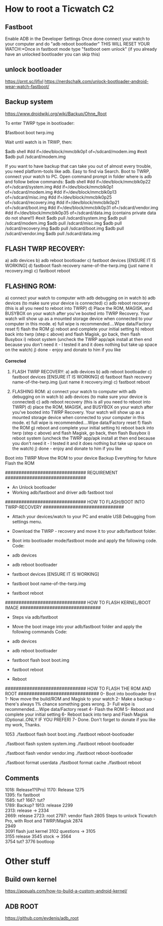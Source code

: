 # How to root a Ticwatch C2

## Fastboot
Enable ADB in the Developer Settings
Once done connect your watch to your computer and do "adb reboot bootloader"
THIS WILL RESET YOUR WATCH:*Once in fastboot mode type "fastboot oem unlock" (if you already have an unlocked bootloader you can skip this) 


## unlock bootloader
https://prnt.sc/ljfivl
https://nerdschalk.com/unlock-bootloader-android-wear-watch-fastboot/

## Backup system
https://www.droidwiki.org/wiki/Backup/Ohne_Root



To enter TWRP type in bootloader:

$fastboot boot twrp.img

Wait until watch is in TRWP, then:

$adb shell
#dd if=/dev/block/mmcblk0p1 of=/sdcard/modem.img
#exit
$adb pull /sdcard/modem.img 


If you want to have backup that can take you out of almost every trouble, you need platform-tools like adb. Easy to find via Search.
Boot to TWRP, connect your watch to PC.
Open command prompt in folder where is adb and follow below commands:
$adb shell
#dd if=/dev/block/mmcblk0p22 of=/sdcard/system.img
#dd if=/dev/block/mmcblk0p1 of=/sdcard/modem.img
#dd if=/dev/block/mmcblk0p13 of=/sdcard/misc.img
#dd if=/dev/block/mmcblk0p25 of=/sdcard/recovery.img
#dd if=/dev/block/mmcblk0p21 of=/sdcard/boot.img
#dd if=/dev/block/mmcblk0p31 of=/sdcard/vendor.img
#dd if=/dev/block/mmcblk0p35 of=/sdcard/data.img (contains private data do not share!!)
#exit
$adb pull /sdcard/system.img
$adb pull /sdcard/modem.img
$adb pull /sdcard/misc.img
$adb pull /sdcard/recovery.img
$adb pull /sdcard/boot.img
$adb pull /sdcard/vendor.img
$adb pull /sdcard/data.img



## FLASH TWRP RECOVERY:
a) adb devices
b) adb reboot bootloader
c) fastboot devices [ENSURE IT IS WORKING]
d) fastboot flash recovery name-of-the-twrp.img (just name it recovery.img)
c) fastboot reboot


## FLASHING ROM:
a) connect your watch to computer with adb debugging on in watch
b) adb devices (to make sure your device is connected)
c) adb reboot recovery (this is all you need to reboot into TWRP)
d) Place the ROM, MAGISK, and BUSYBOX on your watch after you've booted into TWRP Recovery. Your watch will show up as a mounted storage device when connected to your computer in this mode.
e) full wipe is recommended....Wipe data/Factory reset
f) flash the ROM
g) reboot and complete your initial setting
h) reboot back into twrp (step c above) and flash Magisk, go back, then flash Busybox
i) reboot system (uncheck the TWRP app/apk install at then end because you don't need it - I tested it and it does nothing but take up space on the watch)
j) done - enjoy and donate to him if you like



#### Corrected
1) FLASH TWRP RECOVERY:
a) adb devices
b) adb reboot bootloader
c) fastboot devices [ENSURE IT IS WORKING]
d) fastboot flash recovery name-of-the-twrp.img (just name it recovery.img)
c) fastboot reboot

2) FLASHING ROM:
a) connect your watch to computer with adb debugging on in watch
b) adb devices (to make sure your device is connected)
c) adb reboot recovery (this is all you need to reboot into TWRP)
d) place the ROM, MAGISK, and BUSYBOX on your watch after you've booted into TWRP Recovery. Your watch will show up as a mounted storage device when connected to your computer in this mode.
e) full wipe is recommended....Wipe data/Factory reset
f) flash the ROM
g) reboot and complete your initial setting
h) reboot back into twrp (step c above) and flash Magisk, go back, then flash Busybox
i) reboot system (uncheck the TWRP app/apk install at then end because you don't need it - I tested it and it does nothing but take up space on the watch)
j) done - enjoy and donate to him if you like 



Boot into TWRP
Move the ROM to your device
Backup Everything for future
Flash the ROM




##############################
REQUIREMENT
##############################

- An Unlock bootloader
- Working adb/fastboot and driver
adb fastboot tool

##############################
HOW TO FLASH/BOOT INTO TWRP-RECOVERY
##############################

- Attach your devices/watch to your PC and enable USB Debugging from settings menu.
- Download the TWRP - recovery and move it to your adb/fastboot folder.
- Boot into bootloader mode/fastboot mode and apply the following code.
Code:

- adb devices
- adb reboot bootloader
- fastboot devices [ENSURE IT IS WORKING]
- fastboot boot name-of-the-twrp.img
- fastboot reboot

##############################
HOW TO FLASH KERNEL/BOOT IMAGE
##############################

- Steps via adb/fastboot
- Move the boot image into your adb/fastboot folder and apply the following commands
Code:

- adb devices
- adb reboot bootloader
- fastboot flash boot boot.img
- fastboot reboot

- Reboot

##############################
HOW TO FLASH THE ROM AND ROOT
##############################
0- Boot into bootloader first
1- Now move the build/ROM and Magisk to your watch
2- Make a backup - there's always 1% chance something goes wrong.
3- Full wipe is recommended....Wipe data/Factory reset
4- Flash the ROM
5- Reboot and complete your initial setting
6- Reboot back into twrp and Flash Magisk (Optional..ONLY IF YOU PREFER)
7- Done. Don't forget to donate if you like my work, Thanks. 


1053
./fastboot flash boot boot.img
./fastboot reboot-bootloader

./fastboot flash system system.img
./fastboot reboot-bootloader

./fastboot flash vendor vendor.img
./fastboot reboot-bootloader

./fastboot format userdata
./fastboot format cache
./fastboot reboot


## Comments
1018: Release1?(Pro)
1170: Release
1275   
1395: fix fastboot   
1585: tut?
1667: tut?   
1789: Backup?
1913: release
2299   
2313: release -> 2334   
2669: release
2723: root
2797: vendor flash
2805   Steps to unlock Ticwatch Pro, with Root and TWRP/Magisk
2874   
2949   
3091   flash just kernel
3102   questions -> 3105   
3155  release
3545   stock -> 3564   
3754  tut?
3776   bootloop


# Other stuff
## Build own kernel
https://appuals.com/how-to-build-a-custom-android-kernel/

## ADB ROOT
https://github.com/evdenis/adb_root
